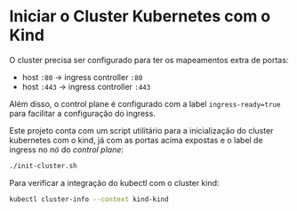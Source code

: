 # Iniciar o Cluster Kubernetes com o Kind

O cluster precisa ser configurado para ter os mapeamentos extra de portas:

- host `:80` -> ingress controller `:80`
- host `:443` -> ingress controller `:443`

Além disso, o control plane é configurado com a label `ingress-ready=true` para facilitar a configuração do ingress.

Este projeto conta com um script utilitário para a inicialização do cluster kubernetes com o kind, já com as portas acima expostas e o label de ingress no _nó_ do _control plane_:

```sh
./init-cluster.sh
```

Para verificar a integração do kubectl com o cluster kind:

```sh
kubectl cluster-info --context kind-kind
```
